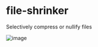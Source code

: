 # file-shrinker
Selectively compress or nullify files

![image](https://github.com/alsorokin/file-shrinker/assets/10210197/991a4edf-7399-4d4a-bdcf-ba234ed6ba9a)
